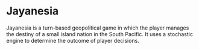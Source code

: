 # Jayanesia

Jayanesia is a turn-based geopolitical game in which the player manages the destiny of a small island nation in the South Pacific. It uses a stochastic engine to determine the outcome of player decisions.
